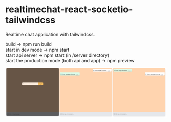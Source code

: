 # realtimechat-react-socketio-tailwindcss
Realtime chat application with tailwindcss.

build -> npm run build </br>
start in dev mode -> npm start </br>
start api server -> npm start (in /server directory) </br>
start the production mode (both api and app) -> npm preview </br>


 <img src="/public/chat.png" width="max" title="hover text">
